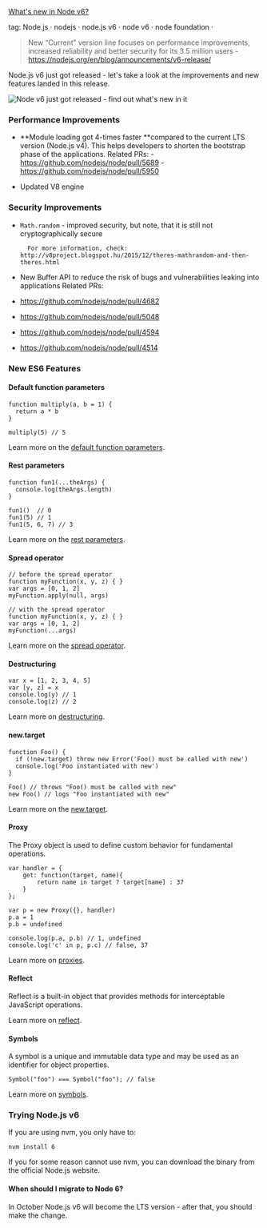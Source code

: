 [What's new in Node v6?](https://blog.risingstack.com/whats-new-in-node-v6/?utm_source=javascriptweekly&utm_medium=email)
  
tag: Node.js · nodejs · node.js v6 · node v6 · node foundation · 
 
> New “Current” version line focuses on performance improvements, increased reliability and better security for its 3.5 million users - https://nodejs.org/en/blog/announcements/v6-release/

Node.js v6 just got released - let's take a look at the improvements and new features landed in this release.

![Node v6 just got released - find out what's new in it](https://risingstack-blog.s3.amazonaws.com/2016/Apr/Node_v6_just_got_released_find_out_whats_new_in_it-1461740940057.png)

### Performance Improvements

- **Module loading got 4-times faster **compared to the current LTS version (Node.js v4). This helps developers to shorten the bootstrap phase of the applications.
Related PRs:
		- https://github.com/nodejs/node/pull/5689
		- https://github.com/nodejs/node/pull/5950


- Updated V8 engine

### Security Improvements

- `Math.random` - improved security, but note, that it is still not cryptographically secure
		
		For more information, check: http://v8project.blogspot.hu/2015/12/theres-mathrandom-and-then-theres.html
		
- New Buffer API to reduce the risk of bugs and vulnerabilities leaking into applications
Related PRs:

- https://github.com/nodejs/node/pull/4682
- https://github.com/nodejs/node/pull/5048
- https://github.com/nodejs/node/pull/4594
- https://github.com/nodejs/node/pull/4514

### New ES6 Features

#### Default function parameters

```
function multiply(a, b = 1) {  
  return a * b
}

multiply(5) // 5  
```
Learn more on the [default function parameters](https://developer.mozilla.org/en/docs/Web/JavaScript/Reference/Functions/default_parameters).

#### Rest parameters

```
function fun1(...theArgs) {  
  console.log(theArgs.length)
}

fun1()  // 0  
fun1(5) // 1  
fun1(5, 6, 7) // 3  
```
Learn more on the [rest parameters](https://developer.mozilla.org/en/docs/Web/JavaScript/Reference/Functions/rest_parameters).

#### Spread operator

```
// before the spread operator
function myFunction(x, y, z) { }  
var args = [0, 1, 2]  
myFunction.apply(null, args)

// with the spread operator
function myFunction(x, y, z) { }  
var args = [0, 1, 2]  
myFunction(...args)  
```
Learn more on the [spread operator](https://developer.mozilla.org/en/docs/Web/JavaScript/Reference/Operators/Spread_operator).

#### Destructuring

```
var x = [1, 2, 3, 4, 5]  
var [y, z] = x  
console.log(y) // 1  
console.log(z) // 2  
```
Learn more on [destructuring](https://developer.mozilla.org/en/docs/Web/JavaScript/Reference/Operators/Destructuring_assignment).

#### new.target

```
function Foo() {  
  if (!new.target) throw new Error('Foo() must be called with new')
  console.log('Foo instantiated with new')
}

Foo() // throws "Foo() must be called with new"  
new Foo() // logs "Foo instantiated with new" 
``` 
Learn more on the [new.target](https://developer.mozilla.org/en-US/docs/Web/JavaScript/Reference/Operators/new.target).

#### Proxy

The Proxy object is used to define custom behavior for fundamental operations.

```
var handler = {  
    get: function(target, name){
        return name in target ? target[name] : 37
    }
};

var p = new Proxy({}, handler)  
p.a = 1  
p.b = undefined

console.log(p.a, p.b) // 1, undefined  
console.log('c' in p, p.c) // false, 37  
```
Learn more on [proxies](https://developer.mozilla.org/en/docs/Web/JavaScript/Reference/Global_Objects/Proxy).

#### Reflect

Reflect is a built-in object that provides methods for interceptable JavaScript operations.

Learn more on [reflect](https://developer.mozilla.org/en-US/docs/Web/JavaScript/Reference/Global_Objects/Reflect).

#### Symbols

A symbol is a unique and immutable data type and may be used as an identifier for object properties.

```
Symbol("foo") === Symbol("foo"); // false 
``` 
Learn more on [symbols](https://developer.mozilla.org/en/docs/Web/JavaScript/Reference/Global_Objects/Symbol).

### Trying Node.js v6

If you are using nvm, you only have to:

```
nvm install 6  
```
If you for some reason cannot use nvm, you can download the binary from the official Node.js website.

#### When should I migrate to Node 6?

In October Node.js v6 will become the LTS version - after that, you should make the change.


